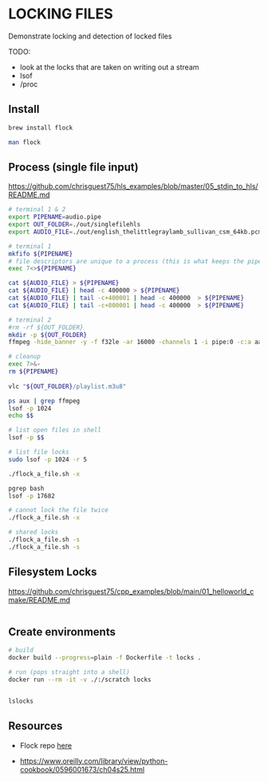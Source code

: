 # LOCKING FILES

Demonstrate locking and detection of locked files

TODO:

* look at the locks that are taken on writing out a stream
* lsof
* /proc

## Install

```sh
brew install flock

man flock
```

## Process (single file input)

https://github.com/chrisguest75/hls_examples/blob/master/05_stdin_to_hls/README.md

```bash
# terminal 1 & 2
export PIPENAME=audio.pipe
export OUT_FOLDER=./out/singlefilehls
export AUDIO_FILE=./out/english_thelittlegraylamb_sullivan_csm_64kb.pcm 

# terminal 1
mkfifo ${PIPENAME}
# file descriptors are unique to a process (this is what keeps the pipe open).
exec 7<>${PIPENAME}

cat ${AUDIO_FILE} > ${PIPENAME}
cat ${AUDIO_FILE} | head -c 400000 > ${PIPENAME}
cat ${AUDIO_FILE} | tail -c+400001 | head -c 400000  > ${PIPENAME}
cat ${AUDIO_FILE} | tail -c+800001 | head -c 400000  > ${PIPENAME}

# terminal 2
#rm -rf ${OUT_FOLDER}
mkdir -p ${OUT_FOLDER}
ffmpeg -hide_banner -y -f f32le -ar 16000 -channels 1 -i pipe:0 -c:a aac -b:a 128k -muxdelay 0 -f hls -hls_time 10 -hls_segment_type mpegts -hls_segment_filename "${OUT_FOLDER}/file%d.ts" "${OUT_FOLDER}/playlist.m3u8" < ${PIPENAME}

# cleanup
exec 7>&-   
rm ${PIPENAME}
 
vlc "${OUT_FOLDER}/playlist.m3u8"
```


```bash
ps aux | grep ffmpeg 
lsof -p 1024 
echo $$   

# list open files in shell
lsof -p $$

# list file locks
sudo lsof -p 1024 -r 5  

./flock_a_file.sh -x

pgrep bash    
lsof -p 17682 

# cannot lock the file twice
./flock_a_file.sh -x

# shared locks
./flock_a_file.sh -s
./flock_a_file.sh -s
```

## Filesystem Locks

https://github.com/chrisguest75/cpp_examples/blob/main/01_helloworld_cmake/README.md


```sh

```


## Create environments

```sh
# build
docker build --progress=plain -f Dockerfile -t locks .

# run (pops straight into a shell)
docker run --rm -it -v ./:/scratch locks


lslocks
```


## Resources

* Flock repo [here](https://github.com/discoteq/flock)  

* https://www.oreilly.com/library/view/python-cookbook/0596001673/ch04s25.html



